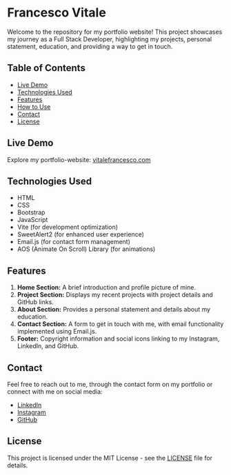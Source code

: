 # Francesco Vitale

Welcome to the repository for my portfolio website! This project showcases my journey as a Full Stack Developer, highlighting my projects, personal statement, education, and providing a way to get in touch.

## Table of Contents
- [Live Demo](#live-demo)
- [Technologies Used](#technologies-used)
- [Features](#features)
- [How to Use](#how-to-use)
- [Contact](#contact)
- [License](#license)

## Live Demo

Explore my portfolio-website: [vitalefrancesco.com](https://www.vitalefrancesco.com)

## Technologies Used

- HTML
- CSS
- Bootstrap
- JavaScript
- Vite (for development optimization)
- SweetAlert2 (for enhanced user experience)
- Email.js (for contact form management)
- AOS (Animate On Scroll) Library (for animations)

## Features

1. **Home Section:** A brief introduction and profile picture of mine.
2. **Project Section:** Displays my recent projects with project details and GitHub links.
3. **About Section:** Provides a personal statement and details about my education.
4. **Contact Section:** A form to get in touch with me, with email functionality implemented using Email.js.
5. **Footer:** Copyright information and social icons linking to my Instagram, LinkedIn, and GitHub.

## Contact

Feel free to reach out to me, through the contact form on my portfolio or connect with me on social media:
- [LinkedIn](https://www.linkedin.com/in/francesco-vitale--/)
- [Instagram](https://www.instagram.com/vitale_francesco_/)
- [GitHub](https://github.com/francescovitale-dev)

## License

This project is licensed under the MIT License - see the [LICENSE](LICENSE) file for details.
